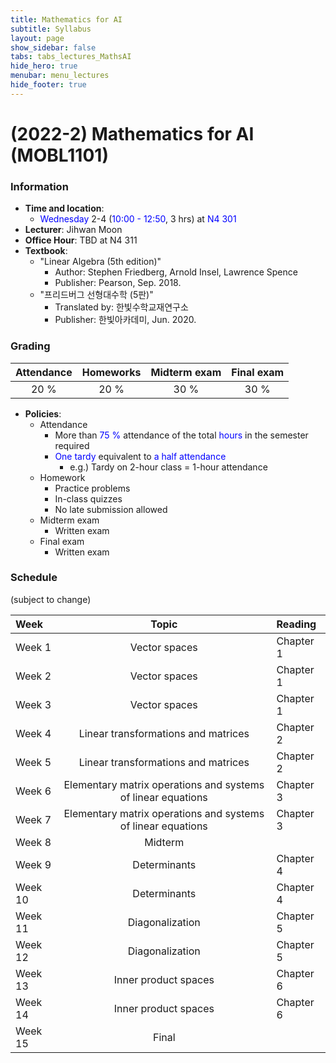 ```yaml
---
title: Mathematics for AI
subtitle: Syllabus
layout: page
show_sidebar: false
tabs: tabs_lectures_MathsAI
hide_hero: true
menubar: menu_lectures
hide_footer: true
---
```


# (2022-2) Mathematics for AI (MOBL1101)

### Information
* __Time and location__:
    * <span style="color:blue">Wednesday</span> 2-4 (<span style="color:blue">10:00 - 12:50</span>, 3 hrs) at <span style="color:blue">N4 301</span>
* __Lecturer__: Jihwan Moon
* __Office Hour__: TBD at N4 311
* __Textbook__:
    * "Linear Algebra (5th edition)"
        * Author: Stephen Friedberg, Arnold Insel, Lawrence Spence
        * Publisher: Pearson, Sep. 2018.
    * "프리드버그 선형대수학 (5판)"
        * Translated by: 한빛수학교재연구소
        * Publisher: 한빛아카데미, Jun. 2020.

### Grading

| Attendance | Homeworks | Midterm exam | Final exam |
|:---:|:---:|:---:|:---:|
| 20 % | 20 % | 30 % | 30 % |

* __Policies__:
    * Attendance
        * More than <span style="color:blue">75 %</span> attendance of the total <span style="color:blue">hours</span> in the semester required
        * <span style="color:blue">One tardy</span> equivalent to <span style="color:blue">a half attendance</span>
            * e.g.) Tardy on 2-hour class = 1-hour attendance
    * Homework
        * Practice problems
        * In-class quizzes
        * No late submission allowed
    * Midterm exam
        * Written exam
    * Final exam
        * Written exam

### Schedule
(subject to change)

| Week | Topic | Reading |
|:---|:---:|:---|
| Week 1 | Vector spaces | Chapter 1 |
| Week 2 | Vector spaces | Chapter 1 |
| Week 3 | Vector spaces | Chapter 1 |
| Week 4 | Linear transformations and matrices | Chapter 2 |
| Week 5 | Linear transformations and matrices | Chapter 2 |
| Week 6 | Elementary matrix operations and systems of linear equations | Chapter 3 |
| Week 7 | Elementary matrix operations and systems of linear equations | Chapter 3 |
| Week 8 | Midterm |  |
| Week 9 | Determinants | Chapter 4 |
| Week 10 | Determinants | Chapter 4 |
| Week 11 | Diagonalization | Chapter 5 |
| Week 12 | Diagonalization | Chapter 5 |
| Week 13 | Inner product spaces | Chapter 6 |
| Week 14 | Inner product spaces | Chapter 6 |
| Week 15 | Final |  |
